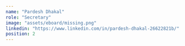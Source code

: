 ```yaml
---
name: "Pardesh Dhakal"
role: "Secretary"
image: "assets/eboard/missing.png"
linkedin: "https://www.linkedin.com/in/pardesh-dhakal-26622821b/"
position: 2
---
```

